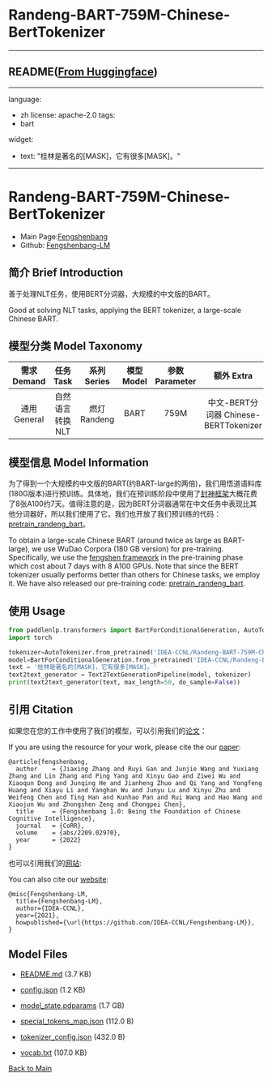 
# Randeng-BART-759M-Chinese-BertTokenizer
---


## README([From Huggingface](https://huggingface.co/IDEA-CCNL/Randeng-BART-759M-Chinese-BertTokenizer))

---
language: 
  - zh
license: apache-2.0
tags:
  - bart

widget:
- text: "桂林是著名的[MASK]，它有很多[MASK]。"


---
# Randeng-BART-759M-Chinese-BertTokenizer

- Main Page:[Fengshenbang](https://fengshenbang-lm.com/)
- Github: [Fengshenbang-LM](https://github.com/IDEA-CCNL/Fengshenbang-LM)

## 简介 Brief Introduction

善于处理NLT任务，使用BERT分词器，大规模的中文版的BART。

Good at solving NLT tasks, applying the BERT tokenizer, a large-scale Chinese BART.

## 模型分类 Model Taxonomy

|  需求 Demand  | 任务 Task       | 系列 Series      | 模型 Model    | 参数 Parameter | 额外 Extra |
|  :----:  | :----:  | :----:  | :----:  | :----:  | :----:  |
| 通用 General | 自然语言转换 NLT | 燃灯 Randeng | BART |      759M      |     中文-BERT分词器 Chinese-BERTTokenizer    |

## 模型信息 Model Information

为了得到一个大规模的中文版的BART(约BART-large的两倍)，我们用悟道语料库(180G版本)进行预训练。具体地，我们在预训练阶段中使用了[封神框架](https://github.com/IDEA-CCNL/Fengshenbang-LM/tree/main/fengshen)大概花费了8张A100约7天。值得注意的是，因为BERT分词器通常在中文任务中表现比其他分词器好，所以我们使用了它。我们也开放了我们预训练的代码：[pretrain_randeng_bart](https://github.com/IDEA-CCNL/Fengshenbang-LM/tree/main/fengshen/examples/pretrain_randeng_bart)。

To obtain a large-scale Chinese BART (around twice as large as BART-large), we use WuDao Corpora (180 GB version) for pre-training. Specifically, we use the [fengshen framework](https://github.com/IDEA-CCNL/Fengshenbang-LM/tree/main/fengshen) in the pre-training phase which cost about 7 days with 8 A100 GPUs. Note that since the BERT tokenizer usually performs better than others for Chinese tasks, we employ it. We have also released our pre-training code: [pretrain_randeng_bart](https://github.com/IDEA-CCNL/Fengshenbang-LM/tree/main/fengshen/examples/pretrain_randeng_bart).

## 使用 Usage

```python
from paddlenlp.transformers import BartForConditionalGeneration, AutoTokenizer, Text2TextGenerationPipeline
import torch

tokenizer=AutoTokenizer.from_pretrained('IDEA-CCNL/Randeng-BART-759M-Chinese-BertTokenizer', use_fast=false)
model=BartForConditionalGeneration.from_pretrained('IDEA-CCNL/Randeng-BART-759M-Chinese-BertTokenizer')
text = '桂林是著名的[MASK]，它有很多[MASK]。'
text2text_generator = Text2TextGenerationPipeline(model, tokenizer)
print(text2text_generator(text, max_length=50, do_sample=False))
```

## 引用 Citation

如果您在您的工作中使用了我们的模型，可以引用我们的[论文](https://arxiv.org/abs/2209.02970)：

If you are using the resource for your work, please cite the our [paper](https://arxiv.org/abs/2209.02970):

```text
@article{fengshenbang,
  author    = {Jiaxing Zhang and Ruyi Gan and Junjie Wang and Yuxiang Zhang and Lin Zhang and Ping Yang and Xinyu Gao and Ziwei Wu and Xiaoqun Dong and Junqing He and Jianheng Zhuo and Qi Yang and Yongfeng Huang and Xiayu Li and Yanghan Wu and Junyu Lu and Xinyu Zhu and Weifeng Chen and Ting Han and Kunhao Pan and Rui Wang and Hao Wang and Xiaojun Wu and Zhongshen Zeng and Chongpei Chen},
  title     = {Fengshenbang 1.0: Being the Foundation of Chinese Cognitive Intelligence},
  journal   = {CoRR},
  volume    = {abs/2209.02970},
  year      = {2022}
}
```

也可以引用我们的[网站](https://github.com/IDEA-CCNL/Fengshenbang-LM/):

You can also cite our [website](https://github.com/IDEA-CCNL/Fengshenbang-LM/):

```text
@misc{Fengshenbang-LM,
  title={Fengshenbang-LM},
  author={IDEA-CCNL},
  year={2021},
  howpublished={\url{https://github.com/IDEA-CCNL/Fengshenbang-LM}},
}
```




## Model Files

- [README.md](https://paddlenlp.bj.bcebos.com/models/community/IDEA-CCNL/Randeng-BART-759M-Chinese-BertTokenizer/README.md) (3.7 KB)

- [config.json](https://paddlenlp.bj.bcebos.com/models/community/IDEA-CCNL/Randeng-BART-759M-Chinese-BertTokenizer/config.json) (1.2 KB)

- [model_state.pdparams](https://paddlenlp.bj.bcebos.com/models/community/IDEA-CCNL/Randeng-BART-759M-Chinese-BertTokenizer/model_state.pdparams) (1.7 GB)

- [special_tokens_map.json](https://paddlenlp.bj.bcebos.com/models/community/IDEA-CCNL/Randeng-BART-759M-Chinese-BertTokenizer/special_tokens_map.json) (112.0 B)

- [tokenizer_config.json](https://paddlenlp.bj.bcebos.com/models/community/IDEA-CCNL/Randeng-BART-759M-Chinese-BertTokenizer/tokenizer_config.json) (432.0 B)

- [vocab.txt](https://paddlenlp.bj.bcebos.com/models/community/IDEA-CCNL/Randeng-BART-759M-Chinese-BertTokenizer/vocab.txt) (107.0 KB)


[Back to Main](../../)